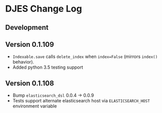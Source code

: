 # DJES Change Log

## Development

## Version 0.1.109

- `Indexable.save` calls `delete_index` when `index=False` (mirrors `index()` behavior).
- Added python 3.5 testing support

## Version 0.1.108

- Bump `elasticsearch_dsl` 0.0.4 -> 0.0.9
- Tests support alternate elasticsearch host via `ELASTICSEARCH_HOST` environment variable
